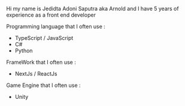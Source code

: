Hi my name is Jedidta Adoni Saputra aka Arnold and I have 5 years of experience as a front end developer

Programming language that I often use :
- TypeScript / JavaScript
- C#
- Python

FrameWork that I often use :
- NextJs / ReactJs

Game Engine that I often use :
- Unity
